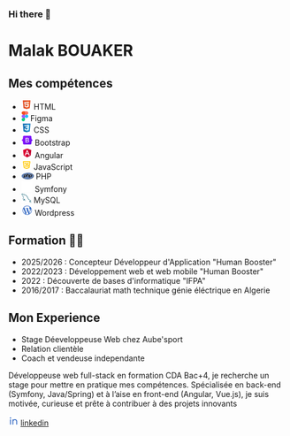 ### Hi there 👋

<!--
**Malak-louki/Malak-louki** is a ✨ _special_ ✨ repository because its `README.md` (this file) appears on your GitHub profile.

Here are some ideas to get you started:

- 🔭 I’m currently working on ...
- 🌱 I’m currently learning ...
- 👯 I’m looking to collaborate on ...
- 🤔 I’m looking for help with ...
- 💬 Ask me about ...
- 📫 How to reach me: ...
- 😄 Pronouns: ...
- ⚡ Fun fact: ...
-->

# Malak BOUAKER
## Mes compétences
- ![alt text](html-icon.png) HTML
- ![alt text](figma-icon.png) Figma 
- ![alt text](css-icon.png) CSS
- ![alt text](bootstrap-icon.png) Bootstrap
- ![alt text](angular-icon.png) Angular
- ![alt text](js-icon.png) JavaScript
- ![alt text](php-icon.png) PHP
- ![alt text](symfony-icon.png) Symfony
- ![alt text](mysql-icon.png) MySQL
- ![alt text](wordpress-icon.png) Wordpress

## Formation 👩‍💻
- 2025/2026 : Concepteur Développeur d'Application "Human Booster"
- 2022/2023 : Développement web et web mobile "Human Booster"
- 2022 : Découverte de bases d'informatique "IFPA"
- 2016/2017 : Baccalauriat math technique génie éléctrique en Algerie

## Mon Experience
- Stage Déeveloppeuse Web chez Aube'sport
- Relation clientèle
- Coach et vendeuse independante
  
Développeuse web full-stack en formation CDA Bac+4, je recherche un stage pour mettre en pratique mes compétences. Spécialisée en back-end (Symfony, Java/Spring) et à l’aise en front-end (Angular, Vue.js), je suis motivée, curieuse et prête à contribuer à des projets innovants


![alt text](icon_linkedin.png)
 [linkedin](https://www.linkedin.com/in/malak-bouaker-8247a823b/)
